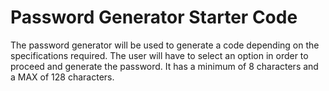 # Password Generator Starter Code
The password generator will be used to generate a code depending on the specifications required.
The user will have to select an option in order to proceed and generate the password.
It has a minimum of 8 characters and a MAX of 128 characters.
